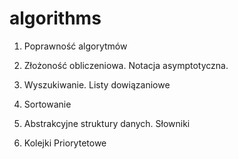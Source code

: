 # algorithms

1. Poprawność algorytmów

2.  Złożoność obliczeniowa. Notacja asymptotyczna.

3. Wyszukiwanie. Listy dowiązaniowe

4. Sortowanie

5. Abstrakcyjne struktury danych. Słowniki

6. Kolejki Priorytetowe